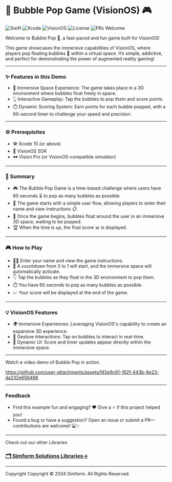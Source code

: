 # 🎈 Bubble Pop Game (VisionOS) 🎮

![Swift](
https://img.shields.io/badge/Swift-6.0-orange.svg)
![Xcode](
https://img.shields.io/badge/Xcode-15.0-blue.svg)
![VisionOS](
https://img.shields.io/badge/VisionOS-1.0-lightgrey.svg)
![License](
https://img.shields.io/badge/License-MIT-brightgreen.svg)
![PRs Welcome](
https://img.shields.io/badge/PRs-welcome-brightgreen.svg)

Welcome to Bubble Pop 🎉, a fast-paced and fun game built for VisionOS! 

This game showcases the immersive capabilities of VisionOS, where players pop floating bubbles 🫧 within a virtual space. It’s simple, addictive, and perfect for demonstrating the power of augmented reality gaming!

-----

### ✨ Features in this Demo

- 🌌 Immersive Space Experience: The game takes place in a 3D environment where bubbles float freely in space.
- 👆 Interactive Gameplay: Tap the bubbles to pop them and score points.
- ⏱️ Dynamic Scoring System: Earn points for each bubble popped, with a 60-second timer to challenge your speed and precision.

-----

### ⚙️ Prerequisites

- 🛠️ Xcode 15 (or above)
- 📱 VisionOS SDK
- 🕶️ Vision Pro (or VisionOS-compatible simulator)

-----

### 📝 Summary
- 🎮 The Bubble Pop Game is a time-based challenge where users have 60 seconds ⏳ to pop as many bubbles as possible.
- 🚀 The game starts with a simple user flow, allowing players to enter their name and view instructions 📋.
- 🌟 Once the game begins, bubbles float around the user in an immersive 3D space, waiting to be popped.
- 🏆 When the time is up, the final score 📊 is displayed.

-----

### 🎮 How to Play

- 🧑‍💻 Enter your name and view the game instructions.
- 📅 A countdown from 3 to 1 will start, and the immersive space will automatically activate.
- 👇 Tap the bubbles as they float in the 3D environment to pop them.
- ⏱️ You have 60 seconds to pop as many bubbles as possible.
- 📈 Your score will be displayed at the end of the game.

-----

### 💡 VisionOS Features

- 🌍 Immersive Experiences: Leveraging VisionOS's capability to create an expansive 3D experience.
- 👋 Gesture Interactions: Tap on bubbles to interact in real-time.
- 🎯 Dynamic UI: Score and timer updates appear directly within the immersive space.

-----

Watch a video demo of Bubble Pop in action.

https://github.com/user-attachments/assets/f45e9c61-162f-443b-8e23-da232e656498

-----

### Feedback
- Find this example fun and engaging? ❤️ Give a ⭐️ if this project helped you!
- Found a bug or have a suggestion? Open an issue or submit a PR—contributions are welcome! 💻✨

-----

Check out our other Libraries
<h3><a href="https://github.com/SimformSolutionsPvtLtd/Awesome-Mobile-Libraries"><u>🗂 Simform Solutions Libraries→</u></a></h3>

-----

Copyright
Copyright © 2024 Simform. All Rights Reserved.

